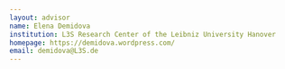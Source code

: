 ```yaml
---
layout: advisor
name: Elena Demidova			
institution: L3S Research Center of the Leibniz University Hanover
homepage: https://demidova.wordpress.com/		
email: demidova@L3S.de
---
```

